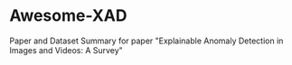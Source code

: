 # Awesome-XAD
Paper and Dataset Summary for paper "Explainable Anomaly Detection in Images and Videos: A Survey"
